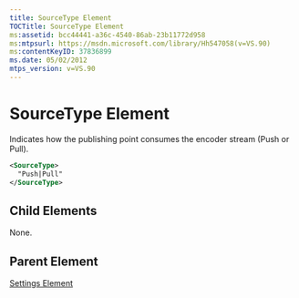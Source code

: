 ```yaml
---
title: SourceType Element
TOCTitle: SourceType Element
ms:assetid: bcc44441-a36c-4540-86ab-23b11772d958
ms:mtpsurl: https://msdn.microsoft.com/library/Hh547058(v=VS.90)
ms:contentKeyID: 37836899
ms.date: 05/02/2012
mtps_version: v=VS.90
---
```


# SourceType Element

Indicates how the publishing point consumes the encoder stream (Push or Pull).

```xml
<SourceType>
  "Push|Pull"
</SourceType>
```

## Child Elements

None.

## Parent Element

[Settings Element](settings-element.md)
